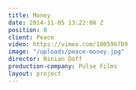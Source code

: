 ```yaml
---
title: Money
date: 2014-11-05 13:22:00 Z
position: 0
client: Peace
video: https://vimeo.com/100596709
image: "/uploads/peace-money.jpg"
director: Ninian Doff
production-company: Pulse Films
layout: project
---
```


